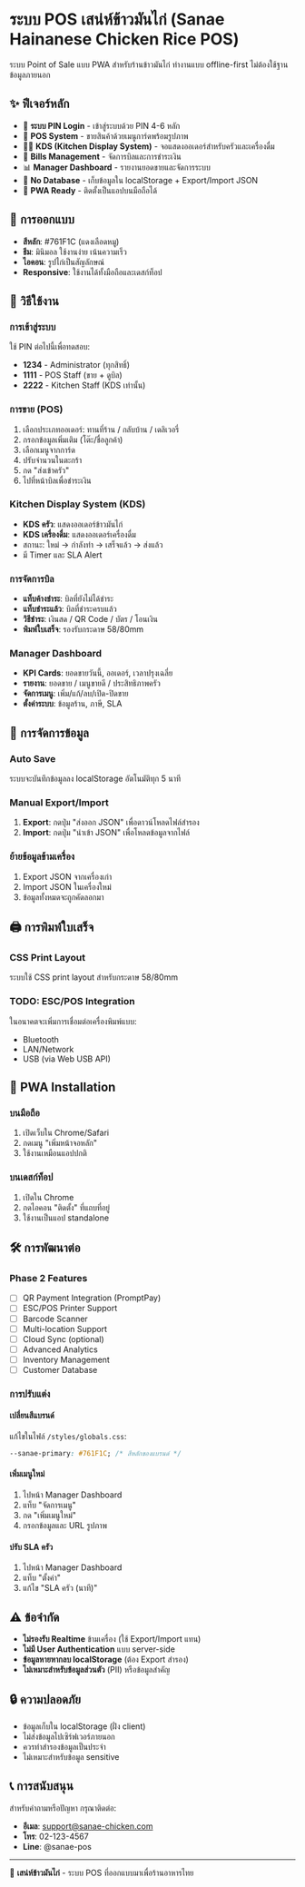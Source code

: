 # ระบบ POS เสน่ห์ข้าวมันไก่ (Sanae Hainanese Chicken Rice POS)

ระบบ Point of Sale แบบ PWA สำหรับร้านข้าวมันไก่ ทำงานแบบ offline-first ไม่ต้องใช้ฐานข้อมูลภายนอก

## ✨ ฟีเจอร์หลัก

- 🔐 **ระบบ PIN Login** - เข้าสู่ระบบด้วย PIN 4-6 หลัก
- 🛒 **POS System** - ขายสินค้าด้วยเมนูการ์ดพร้อมรูปภาพ
- 👨‍🍳 **KDS (Kitchen Display System)** - จอแสดงออเดอร์สำหรับครัวและเครื่องดื่ม
- 🧾 **Bills Management** - จัดการบิลและการชำระเงิน
- 📊 **Manager Dashboard** - รายงานยอดขายและจัดการระบบ
- 💾 **No Database** - เก็บข้อมูลใน localStorage + Export/Import JSON
- 📱 **PWA Ready** - ติดตั้งเป็นแอปบนมือถือได้

## 🎨 การออกแบบ

- **สีหลัก**: #761F1C (แดงเลือดหมู)
- **ธีม**: มินิมอล ใช้งานง่าย เน้นความเร็ว
- **ไอคอน**: รูปไก่เป็นสัญลักษณ์
- **Responsive**: ใช้งานได้ทั้งมือถือและเดสก์ท็อป

## 🚀 วิธีใช้งาน

### การเข้าสู่ระบบ

ใช้ PIN ต่อไปนี้เพื่อทดสอบ:

- **1234** - Administrator (ทุกสิทธิ์)
- **1111** - POS Staff (ขาย + ดูบิล)
- **2222** - Kitchen Staff (KDS เท่านั้น)

### การขาย (POS)

1. เลือกประเภทออเดอร์: ทานที่ร้าน / กลับบ้าน / เดลิเวอรี่
2. กรอกข้อมูลเพิ่มเติม (โต๊ะ/ชื่อลูกค้า)
3. เลือกเมนูจากการ์ด
4. ปรับจำนวนในตะกร้า
5. กด "ส่งเข้าครัว"
6. ไปที่หน้าบิลเพื่อชำระเงิน

### Kitchen Display System (KDS)

- **KDS ครัว**: แสดงออเดอร์ข้าวมันไก่
- **KDS เครื่องดื่ม**: แสดงออเดอร์เครื่องดื่ม
- สถานะ: ใหม่ → กำลังทำ → เสร็จแล้ว → ส่งแล้ว
- มี Timer และ SLA Alert

### การจัดการบิล

- **แท็บค้างชำระ**: บิลที่ยังไม่ได้ชำระ
- **แท็บชำระแล้ว**: บิลที่ชำระครบแล้ว
- **วิธีชำระ**: เงินสด / QR Code / บัตร / โอนเงิน
- **พิมพ์ใบเสร็จ**: รองรับกระดาษ 58/80mm

### Manager Dashboard

- **KPI Cards**: ยอดขายวันนี้, ออเดอร์, เวลาปรุงเฉลี่ย
- **รายงาน**: ยอดขาย / เมนูขายดี / ประสิทธิภาพครัว
- **จัดการเมนู**: เพิ่ม/แก้/ลบ/เปิด-ปิดขาย
- **ตั้งค่าระบบ**: ข้อมูลร้าน, ภาษี, SLA

## 💾 การจัดการข้อมูล

### Auto Save
ระบบจะบันทึกข้อมูลลง localStorage อัตโนมัติทุก 5 นาที

### Manual Export/Import
1. **Export**: กดปุ่ม "ส่งออก JSON" เพื่อดาวน์โหลดไฟล์สำรอง
2. **Import**: กดปุ่ม "นำเข้า JSON" เพื่อโหลดข้อมูลจากไฟล์

### ย้ายข้อมูลข้ามเครื่อง
1. Export JSON จากเครื่องเก่า
2. Import JSON ในเครื่องใหม่
3. ข้อมูลทั้งหมดจะถูกคัดลอกมา

## 🖨️ การพิมพ์ใบเสร็จ

### CSS Print Layout
ระบบใช้ CSS print layout สำหรับกระดาษ 58/80mm

### TODO: ESC/POS Integration
ในอนาคตจะเพิ่มการเชื่อมต่อเครื่องพิมพ์แบบ:
- Bluetooth
- LAN/Network
- USB (via Web USB API)

## 📱 PWA Installation

### บนมือถือ
1. เปิดเว็บใน Chrome/Safari
2. กดเมนู "เพิ่มหน้าจอหลัก"
3. ใช้งานเหมือนแอปปกติ

### บนเดสก์ท็อป
1. เปิดใน Chrome
2. กดไอคอน "ติดตั้ง" ที่แถบที่อยู่
3. ใช้งานเป็นแอป standalone

## 🛠️ การพัฒนาต่อ

### Phase 2 Features
- [ ] QR Payment Integration (PromptPay)
- [ ] ESC/POS Printer Support
- [ ] Barcode Scanner
- [ ] Multi-location Support
- [ ] Cloud Sync (optional)
- [ ] Advanced Analytics
- [ ] Inventory Management
- [ ] Customer Database

### การปรับแต่ง

#### เปลี่ยนสีแบรนด์
แก้ไขในไฟล์ `/styles/globals.css`:
```css
--sanae-primary: #761F1C; /* สีหลักของแบรนด์ */
```

#### เพิ่มเมนูใหม่
1. ไปหน้า Manager Dashboard
2. แท็บ "จัดการเมนู"
3. กด "เพิ่มเมนูใหม่"
4. กรอกข้อมูลและ URL รูปภาพ

#### ปรับ SLA ครัว
1. ไปหน้า Manager Dashboard
2. แท็บ "ตั้งค่า"
3. แก้ไข "SLA ครัว (นาที)"

## ⚠️ ข้อจำกัด

- **ไม่รองรับ Realtime** ข้ามเครื่อง (ใช้ Export/Import แทน)
- **ไม่มี User Authentication** แบบ server-side
- **ข้อมูลหายหากลบ localStorage** (ต้อง Export สำรอง)
- **ไม่เหมาะสำหรับข้อมูลส่วนตัว** (PII) หรือข้อมูลสำคัญ

## 🔒 ความปลอดภัย

- ข้อมูลเก็บใน localStorage (ฝั่ง client)
- ไม่ส่งข้อมูลไปเซิร์ฟเวอร์ภายนอก
- ควรทำสำรองข้อมูลเป็นประจำ
- ไม่เหมาะสำหรับข้อมูล sensitive

## 📞 การสนับสนุน

สำหรับคำถามหรือปัญหา กรุณาติดต่อ:
- **อีเมล**: support@sanae-chicken.com
- **โทร**: 02-123-4567
- **Line**: @sanae-pos

---

🐔 **เสน่ห์ข้าวมันไก่** - ระบบ POS ที่ออกแบบมาเพื่อร้านอาหารไทย